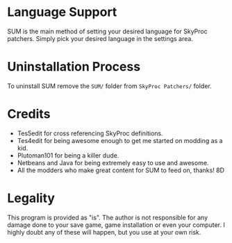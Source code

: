 # Language Support
SUM is the main method of setting your desired language for SkyProc patchers. Simply pick your desired language in the settings area.

# Uninstallation Process
To uninstall SUM remove the `SUM/` folder from `SkyProc Patchers/` folder.

# Credits
* Tes5edit for cross referencing SkyProc definitions.
* Tes4edit for being awesome enough to get me started on modding as a kid.
* Plutoman101 for being a killer dude.
* Netbeans and Java for being extremely easy to use and awesome.
* All the modders who make great content for SUM to feed on, thanks! 8D

# Legality
This program is provided as "is". The author is not responsible for any damage done to your save game, game installation or even your computer. I highly doubt any of these will happen, but you use at your own risk.

